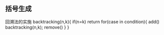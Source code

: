 ##  括号生成
回溯法的实施
backtracking(n,k){
    if(n=k) return
    for(case in condition){
        add()
        backtracking(n,k);
        remove()
    }
}